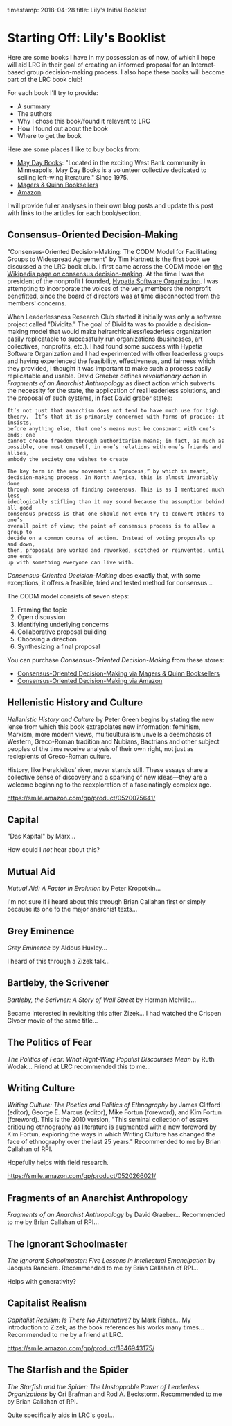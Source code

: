 timestamp: 2018-04-28
title: Lily's Initial Booklist

# Starting Off: Lily's Booklist

Here are some books I have in my possession as of now, of which I hope will
aid LRC in their goal of creating an informed proposal for an Internet-based
group decision-making process. I also hope these books will become part of the
LRC book club!

For each book I'll try to provide:

  * A summary
  * The authors
  * Why I chose this book/found it relevant to LRC
  * How I found out about the book
  * Where to get the book

Here are some places I like to buy books from:

  * [May Day Books](http://maydaybookstore.org/): "Located in the exciting West
    Bank community in Minneapolis, May Day Books is a volunteer collective
    dedicated to selling left-wing literature." Since 1975.
  * [Magers & Quinn Booksellers](https://www.magersandquinn.com/)
  * [Amazon](https://smile.amazon.com/)

I will provide fuller analyses in their own blog posts and update this post
with links to the articles for each book/section.

## Consensus-Oriented Decision-Making

"Consensus-Oriented Decision-Making: The CODM Model for Facilitating Groups to
Widespread Agreement" by Tim Hartnett is the first book we discussed a the LRC
book club. I first came across the CODM model on [the Wikipedia page on
consensus
decision-making](https://en.wikipedia.org/wiki/Consensus_decision-making). At
the time I was the president of the nonprofit I founded, [Hypatia Software
Organization](http://hypatiasoftware.org). I was attempting to incorporate
the voices of the very members the nonprofit benefitted, since the board of
directors was at time disconnected from the members' concerns.

When Leaderlessness Research Club started it initially was only a software
project called "Dividita." The goal of Dividita was to provide a
decision-making model that would make heirarchicalless/leaderless organization
easily replicatable to successfully run organizations (businesses, art
collectives, nonprofits, etc.). I had found some success with Hypatia Software
Organization and I had experimented with other leaderless groups and having
experienced the feasibility, effectiveness, and fairness which they provided, I
thought it was important to make such a process easily replicatable and usable.
David Graeber defines _revolutionary action_ in _Fragments of an Anarchist
Anthropology_ as direct action which subverts
the necessity for the state, the application of real leaderless solutions, and the
proposal of such systems, in fact David graber states:

    It’s not just that anarchism does not tend to have much use for high
    theory.  It’s that it is primarily concerned with forms of pracice; it insists,
    before anything else, that one’s means must be consonant with one’s ends; one
    cannot create freedom through authoritarian means; in fact, as much as
    possible, one must oneself, in one’s relations with one’s friends and allies,
    embody the society one wishes to create

    The key term in the new movement is “process,” by which is meant,
    decision-making process. In North America, this is almost invariably done
    through some process of finding consensus. This is as I mentioned much less
    ideologically stifling than it may sound because the assumption behind all good
    consensus process is that one should not even try to convert others to one’s
    overall point of view; the point of consensus process is to allow a group to
    decide on a common course of action. Instead of voting proposals up and down,
    then, proposals are worked and reworked, scotched or reinvented, until one ends
    up with something everyone can live with.

_Consensus-Oriented Decision-Making_ does exactly that, with some exceptions,
it offers a feasible, tried and tested method for consensus...

The CODM model consists of seven steps:

  1. Framing the topic
  2. Open discussion
  3. Identifying underlying concerns
  4. Collaborative proposal building
  5. Choosing a direction
  6. Synthesizing a final proposal

You can purchase _Consensus-Oriented Decision-Making_ from these stores:

  * [Consensus-Oriented Decision-Making via Magers & Quinn
    Booksellers](https://www.magersandquinn.com/index.php?main_page=product_info&products_id=2483842&isbn_id=5731604)
  * [Consensus-Oriented Decision-Making via
    Amazon](https://smile.amazon.com/gp/product/0865716897/)

## Hellenistic History and Culture

_Hellenistic History and Culture_ by Peter Green begins by stating the new
lense from which this book extrapolates new information: feminism, Marxism,
more modern views, multiculturalism unveils a deemphasis of Western,
Greco-Roman tradition and Nubians, Bactrians and other subject peoples of the
time receive analysis of their own right, not just as reciepients of
Greco-Roman culture.

History, like Herakleitos' river, never stands still. These essays share a
collective sense of discovery and a sparking of new ideas—they are a welcome
beginning to the reexploration of a fascinatingly complex age. 

https://smile.amazon.com/gp/product/0520075641/

## Capital

"Das Kapital" by Marx...

How could I *not* hear about this?

## Mutual Aid

_Mutual Aid: A Factor in Evolution_ by Peter Kropotkin...

I'm not sure if i heard about this through Brian Callahan first or simply
because its one fo the major anarchist texts...

## Grey Eminence

_Grey Eminence_ by Aldous Huxley...

I heard of this through a Zizek talk...

## Bartleby, the Scrivener

_Bartleby, the Scrivner: A Story of Wall Street_ by Herman Melville...

Became interested in revisiting this after Zizek... I had watched the Crispen
Glvoer movie of the same title...

## The Politics of Fear

_The Politics of Fear: What Right-Wing Populist Discourses Mean_ by Ruth
Wodak...
Friend at LRC recommended this to me...

## Writing Culture

_Writing Culture: The Poetics and Politics of Ethnography_ by James Clifford
(editor), George E. Marcus (editor), Mike Fortun (foreword), and Kim Fortun
(foreword). This is the 2010 version, "This seminal collection of essays
critiquing ethnography as literature is augmented with a new foreword by Kim
Fortun, exploring the ways in which Writing Culture has changed the face of
ethnography over the last 25 years."
Recommended to me by Brian Callahan of RPI.

Hopefully helps with field research.

https://smile.amazon.com/gp/product/0520266021/

## Fragments of an Anarchist Anthropology

_Fragments of an Anarchist Anthropology_ by David Graeber...
Recommended to me by Brian Callahan of RPI...

## The Ignorant Schoolmaster

_The Ignorant Schoolmaster: Five Lessons in Intellectual Emancipation_ by 
Jacques Rancière. Recommended to me by Brian Callahan of RPI...

Helps with generativity?

## Capitalist Realism

_Capitalist Realism: Is There No Alternative?_ by Mark Fisher...
My introduction to Zizek, as the book references his works many times...
Recommended to me by a friend at LRC.

https://smile.amazon.com/gp/product/1846943175/

## The Starfish and the Spider

_The Starfish and the Spider: The Unstoppable Power of Leaderless
Organizations_ by Ori Brafman and Rod A. Beckstorm.
Recommended to me by Brian Callahan of RPI.

Quite specifically aids in LRC's goal...
